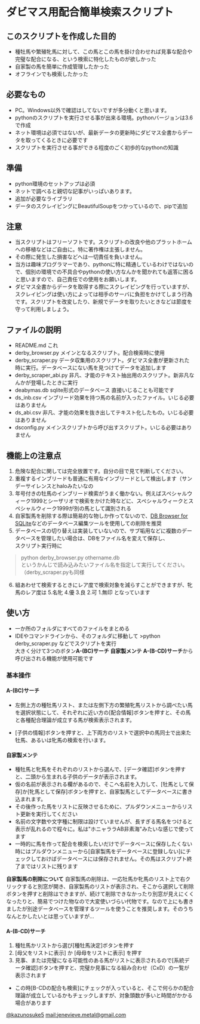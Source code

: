 # ダビマス用配合簡単検索スクリプト  


## このスクリプトを作成した目的  
* 種牡馬や繁殖牝馬に対して、この馬とこの馬を掛け合わせれば見事な配合や完璧な配合になる、という検索に特化したものが欲しかった
* 自家製の馬を簡単に作成管理したかった
* オフラインでも検索したかった


## 必要なもの  
* PC。Windows以外で確認はしてないですが多分動くと思います。
* pythonのスクリプトを実行させる事が出来る環境。pythonバージョンは3.6で作成
* ネット環境は必須ではないが、最新データの更新時にダビマス全書からデータを取ってくるときに必要です
* スクリプトを実行させる事ができる程度のごく初歩的なpythonの知識


## 準備  
* python環境のセットアップは必須
* ネットで調べると親切な記事がいっぱいあります。
* 追加が必要なライブラリ
* データのスクレイピングにBeautifulSoupをつかっているので、pipで追加


## 注意  
* 当スクリプトはフリーソフトです。スクリプトの改良や他のプラットホームへの移植などはご自由に。特に著作権は主張しません。
* その際に発生した損害などへは一切責任を負いません。
* 当方は趣味プログラマーであり、pythonに特に精通しているわけではないので、個別の環境での不具合やpythonの使い方なんかを聞かれても返答に困ると思いますので、自己責任での使用をお願いします。
* ダビマス全書からデータを取得する際にスクレイピングを行っていますが、スクレイピングは使い方によっては相手のサーバに負担をかけてしまう行為です。スクリプトを改変したり、新規でデータを取りたいときなどは節度を守って利用しましょう。


## ファイルの説明  
* README.md これ
* derby_browser.py メインとなるスクリプト。配合検索時に使用
* derby_scraper.py データ収集用のスクリプト。ダビマス全書が更新された時に実行。データベースにない馬を見つけてデータを追加します
* derby_scraper_abi.py 非凡、才能のテキスト抽出用のスクリプト。新非凡なんかが登場したときに実行
* deabymas.db sqlite形式のデータベース 直接いじることも可能です
* ds_inb.csv インブリード効果を持つ馬の名前が入ったファイル。いじる必要はありません
* ds_abi.csv 非凡、才能の効果を抜き出してテキスト化したもの。いじる必要はありません
* dsconfig.py メインスクリプトから呼び出すスクリプト。いじる必要はありません


## 機能上の注意点  
1. 危険な配合に関しては完全放置です。自分の目で見て判断してください。
2. 重複するインブリードも普通に有用なインブリードとして検出します（サンデーサイレンスとhaloみたいなの
3. 年号付きの牡馬のインブリード検索がうまく働かない。例えばスペシャルウィーク1999とシーザリオで検索をかけた時などに、スペシャルウィークとスペシャルウィーク1999が別の馬として識別される
4. 自家製馬を削除する際は簡易的な物しか作ってないので、[DB Browser for SQLite](https://www.dbonline.jp/sqlite-db-browser/)などのデータベース編集ツールを使用しての削除を推奨
5. データベースの切り替えは実装していないので、サブ垢用などに複数のデータベースを管理したい場合は、DBをファイル名を変えて保存し、  
スクリプト実行時に
>python derby_browser.py othername.db  
  というかんじで読み込みたいファイル名を指定して実行してください。（derby_scraper.pyも同様
6. 組あわせて検索するときにレア度で検索対象を減らすことができますが、牝馬のレア度は
    5.名牝
    4.優
    3.良
    2.可
    1.無印
    となっています


## 使い方  
* 一か所のフォルダにすべてのファイルをまとめる
* IDEやコマンドラインから、そのフォルダに移動して  >python derby_scraper.py  などでスクリプトを実行  
大きく分けて3つのボタン**A-(BC)サーチ** **自家製メンテ** **A-(B-CD)サーチ**から呼び出される機能が使用可能です

### 基本操作

#### A-(BC)サーチ
* 左側上方の種牡馬リスト、または左側下方の繁殖牝馬リストから調べたい馬を選択状態にして、それぞれに近い方の[配合情報]ボタンを押すと、その馬と各種配合理論が成立する馬が検索表示されます。

* [子供の情報]ボタンを押すと、上下両方のリストで選択中の馬同士で出来た牡馬、あるいは牝馬の検索を行います。

#### 自家製メンテ
* 種牡馬と牝馬をそれぞれのリストから選んで、[データ確認]ボタンを押すと、二頭から生まれる子供のデータが表示されます。
* 仮の名前が表示される欄があるので、そこへ名前を入力して、[牡馬として保存]か[牝馬として保存]ボタンを押すと、自家製馬としてデータベースに書き込まれます。
* その後作った馬をリストに反映させるために、プルダウンメニューからリスト更新を実行してください  
* 名前の文字数や文字種に制限は設けていませんが、長すぎる馬名をつけると表示が乱れるので程々に。私は"ホニャララAB非素海"みたいな感じで使ってます
* 一時的に馬を作って配合を検索したいだけでデータベースに保存したくない時にはプルダウンメニューから[自家製馬をデータベースに登録しない]にチェックしておけばデータベースには保存されません。その馬はスクリプト終了まではリストに残ります


**自家製馬の削除について**
自家製馬の削除は、一応牡馬か牝馬のリスト上で右クリックすると別窓が開き、自家製馬のリストが表示され、そこから選択して削除ボタンを押すと削除はできますが、続けて削除できなかったり別窓が見えにくくなったりと、簡易でつけた物なので大変使いづらい代物です。なので上にも書きましたが別途データベースを管理するツールを使うことを推奨します。そのうちなんとかしたいとは思っていますが...

#### A-(B-CD)サーチ
1. 種牡馬かリストから選び[種牡馬決定]ボタンを押す
2. [母父をリストに表示] か [母母をリストに表示] を押す
3. 見事、または完璧になる可能性のある馬がリストに表示されるので[系統データ確認]ボタンを押すと、完璧か見事になる組み合わせ（CxD）の一覧が表示されます
* この時[B-CDの配合も検索]にチェックが入っていると、そこで何らかの配合理論が成立しているかもチェックしますが、対象頭数が多いと時間がかかる場合があります


[@kazunosuke5](https://twitter.com/kazunosuke5/)
[mail:jenevieve.metal@gmail.com](mailto:mail:jenevieve.metal@gmail.com)

